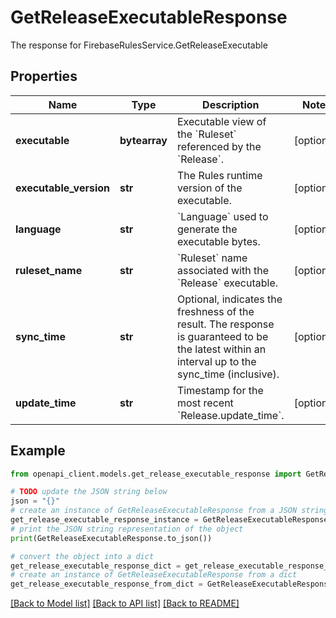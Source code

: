 # GetReleaseExecutableResponse

The response for FirebaseRulesService.GetReleaseExecutable

## Properties

Name | Type | Description | Notes
------------ | ------------- | ------------- | -------------
**executable** | **bytearray** | Executable view of the &#x60;Ruleset&#x60; referenced by the &#x60;Release&#x60;. | [optional] 
**executable_version** | **str** | The Rules runtime version of the executable. | [optional] 
**language** | **str** | &#x60;Language&#x60; used to generate the executable bytes. | [optional] 
**ruleset_name** | **str** | &#x60;Ruleset&#x60; name associated with the &#x60;Release&#x60; executable. | [optional] 
**sync_time** | **str** | Optional, indicates the freshness of the result. The response is guaranteed to be the latest within an interval up to the sync_time (inclusive). | [optional] 
**update_time** | **str** | Timestamp for the most recent &#x60;Release.update_time&#x60;. | [optional] 

## Example

```python
from openapi_client.models.get_release_executable_response import GetReleaseExecutableResponse

# TODO update the JSON string below
json = "{}"
# create an instance of GetReleaseExecutableResponse from a JSON string
get_release_executable_response_instance = GetReleaseExecutableResponse.from_json(json)
# print the JSON string representation of the object
print(GetReleaseExecutableResponse.to_json())

# convert the object into a dict
get_release_executable_response_dict = get_release_executable_response_instance.to_dict()
# create an instance of GetReleaseExecutableResponse from a dict
get_release_executable_response_from_dict = GetReleaseExecutableResponse.from_dict(get_release_executable_response_dict)
```
[[Back to Model list]](../README.md#documentation-for-models) [[Back to API list]](../README.md#documentation-for-api-endpoints) [[Back to README]](../README.md)


